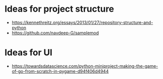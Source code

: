 

# Ideas for project structure
- https://kennethreitz.org/essays/2013/01/27/repository-structure-and-python
- https://github.com/navdeep-G/samplemod

# Ideas for UI
- https://towardsdatascience.com/python-miniproject-making-the-game-of-go-from-scratch-in-pygame-d94f406d4944
